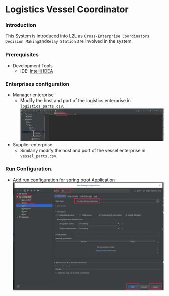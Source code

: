 # Logistics Vessel Coordinator
### Introduction
This System is introduced into L2L as `Cross-Enterprise Coordinators`. `Decision Making`and`Relay Station` are involved in the system.
### Prerequisites
 - Development Tools
   - IDE: [Intellij IDEA](https://www.jetbrains.com/idea/download)
### Enterprises configuration 
 - Manager enterprise
    - Modify the host and port of the logistics enterprise in `logistics_parts.csv`.
 ![lvc_host_port](../../images/lvc_host_port.png) 
 - Supplier enterprise
    - Similarly modify the host and port of the vessel enterprise in `vessel_parts.csv`.
### Run Configuration.
- Add run configuration for spring boot Application 
 ![lvc_run_conf](../../images/lvc_run_conf.png) 


